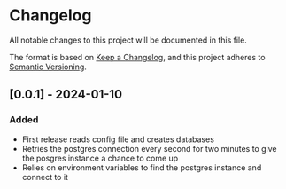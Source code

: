 # Changelog

All notable changes to this project will be documented in this file.

The format is based on [Keep a Changelog](https://keepachangelog.com/en/1.0.0/),
and this project adheres to [Semantic Versioning](https://semver.org/spec/v2.0.0.html).

## [0.0.1] - 2024-01-10

### Added

- First release reads config file and creates databases
- Retries the postgres connection every second for two minutes to give the posgres instance a chance to come up
- Relies on environment variables to find the postgres instance and connect to it
